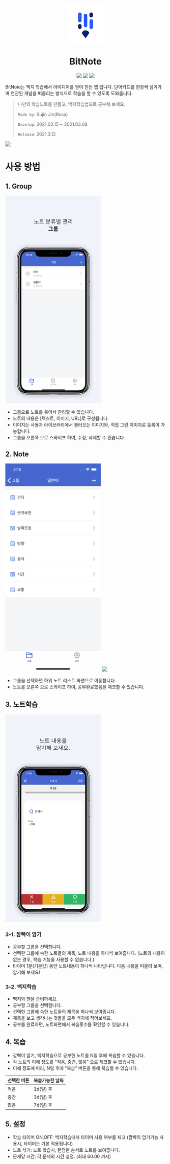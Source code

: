 
<div align="center">
    <a href="https://apps.apple.com/kr/app/bitnote-%EB%B0%B1%EC%A7%80-%EC%95%94%EA%B8%B0%EB%B2%95/id1557135753" targer="_blank">
        <img src="./images/logo-120.png" width="120px" height="120px" style="text-align: center;" />
    </a>
    <h1 style="text-align: center;">BitNote</h1>
    <img src="https://img.shields.io/badge/iOS-13.0%2B-lightgrey"/>
    <img src="https://img.shields.io/badge/Xcode-13.3-blue"/>
    <img src="https://img.shields.io/badge/Swift-5.0-orange"/>
</div>

<p></p>

BitNote는 백지 학습에서 아이디어를 얻어 만든 앱 입니다. 단어카드를 한장씩 넘겨가며 연관된 개념을 떠올리는 방식으로 학습을 할 수 있도록 도와줍니다. 

> 나만의 학습노트를 만들고, 백지학습법으로 공부해 보세요. 
>
> `Made by`: Sujin Jin(Rosa)
>
> `Develop`: 2021.02.15 ~ 2021.03.08
>
> `Release`: 2021.3.12

<a href="https://apps.apple.com/kr/app/bitnote-%EB%B0%B1%EC%A7%80-%EC%95%94%EA%B8%B0%EB%B2%95/id1557135753" targer="_blank">
    <img src="https://user-images.githubusercontent.com/12508578/209810157-5b6ce8be-a6e4-4fa1-8009-df49a5ce7f6f.png" width="200px"/>
</a>

# 사용 방법

## 1. Group
<img src="./images/feat_group.png" width="300px">

- 그룹으로 노트를 묶어서 관리할 수 있습니다.
- 노트의 내용은 [텍스트, 이미지, URL]로 구성됩니다.
- 이미지는 사용자 라이브러리에서 불러오는 이미지와, 직접 그린 이미지로 등록이 가능합니다.
- 그룹을 오른쪽 으로 스와이프 하여, 수정, 삭제할 수 있습니다.


## 2. Note

<div>
    <img src="./images/feat_note.png" width="300px">
    <img src="./images/feat-note-contents.png" width="300px">
</div>

- 그룹을 선택하면 하위 노트 리스트 화면으로 이동합니다.
- 노트를 오른쪽 으로 스와이프 하여, 공부완료했음을 체크할 수 있습니다.

## 3. 노트학습
<img src="./images/feat-momorize.png" width="300px">

### 3-1. 깜빡이 암기
- 공부할 그룹을 선택합니다.
- 선택한 그룹에 속한 노트들의 제목, 노트 내용을 하나씩 보여줍니다.
(노트의 내용이 없는 경우, 학습 기능을 사용할 수 없습니다.)
- 타이머 1분(기본값) 동안 노트내용이 하나씩 나타납니다.
다음 내용을 떠올려 보며, 암기해 보세요!

### 3-2. 백지학습
-  백지와 펜을 준비하세요.
- 공부할 그룹을 선택합니다. 
- 선택한 그룹에 속한 노트들의 제목을 하나씩 보여줍니다.
- 제목을 보고 생각나는 것들을 모두 백지에 적어보세요.
- 공부를 완료하면, 노트화면에서 복습횟수를 확인할 수 있습니다.

## 4. 복습
- 깜빡이 암기, 백지학습으로 공부한 노트를 N일 후에 복습할 수 있습니다.
- 각 노트의 이해 정도를 "적음, 중간, 많음" 으로 체크할 수 있습니다.
- 이해 정도에 따라, N일 후에 "복습" 버튼을 통해 복습할 수 있습니다.

|선택한 버튼|복습가능한 날짜|
|-|-|
|적음|1d(일) 후|
|중간|3d(일) 후|
|많음|7d(일) 후|



## 5. 설정
- 학습 타이머 ON,OFF: 백지학습에서 타이머 사용 여부를 체크
(깜빡이 암기기능 사용시, 타이머는 기본 적용됩니다)
- 노트 섞기: 노트 학습시, 랜덤한 순서로 노트를 보여줍니다.
- 문제당 시간: 각 문제의 시간 설정. (최대 60:00 까지)
